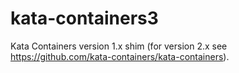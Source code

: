 # kata-containers3
Kata Containers version 1.x shim (for version 2.x see https://github.com/kata-containers/kata-containers).
